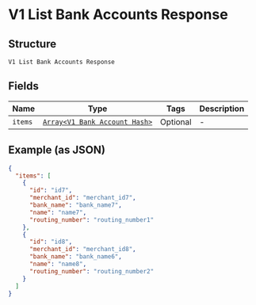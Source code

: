 
# V1 List Bank Accounts Response

## Structure

`V1 List Bank Accounts Response`

## Fields

| Name | Type | Tags | Description |
|  --- | --- | --- | --- |
| `items` | [`Array<V1 Bank Account Hash>`](/doc/models/v1-bank-account.md) | Optional | - |

## Example (as JSON)

```json
{
  "items": [
    {
      "id": "id7",
      "merchant_id": "merchant_id7",
      "bank_name": "bank_name7",
      "name": "name7",
      "routing_number": "routing_number1"
    },
    {
      "id": "id8",
      "merchant_id": "merchant_id8",
      "bank_name": "bank_name6",
      "name": "name8",
      "routing_number": "routing_number2"
    }
  ]
}
```

